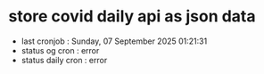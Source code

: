 # store covid daily api as json data

- last cronjob : Sunday, 07 September 2025 01:21:31
- status og cron : error
- status daily cron : error
      
      